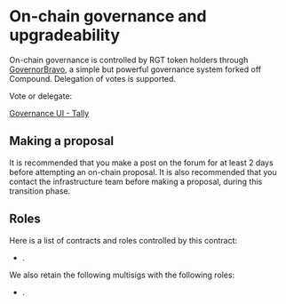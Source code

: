 # On-chain governance and upgradeability

On-chain governance is controlled by RGT token holders through [GovernorBravo](https://compound.finance/docs/governance), a simple but powerful governance system forked off Compound. Delegation of votes is supported.

Vote or delegate:

[Governance UI - Tally](https://www.withtally.com/governance/rari)

## Making a proposal

It is recommended that you make a post on the forum for at least 2 days before attempting an on-chain proposal. It is also recommended that you contact the infrastructure team before making a proposal, during this transition phase.

## Roles

Here is a list of contracts and roles controlled by this contract:

- .

We also retain the following multisigs with the following roles:

- .
